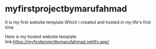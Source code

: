 # myfirstprojectbymarufahmad
It is my first website template.Which i created and hosted in my life's first time 

Here is my hosted website template link:https://myfirstprojectbymarufahmad.netlify.app/
